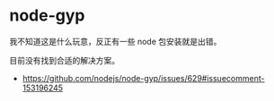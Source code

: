 # node-gyp

我不知道这是什么玩意，反正有一些 node 包安装就是出错。

目前没有找到合适的解决方案。

- https://github.com/nodejs/node-gyp/issues/629#issuecomment-153196245
